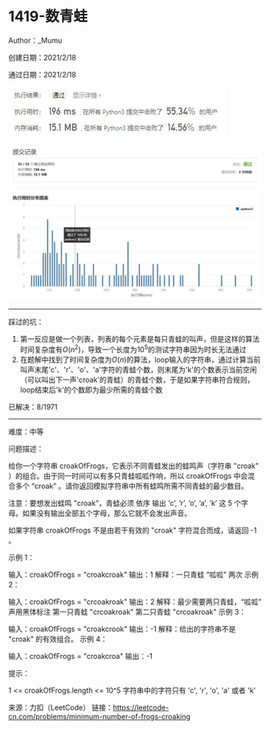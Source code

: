 # 1419-数青蛙

Author：_Mumu

创建日期：2021/2/18

通过日期：2021/2/18

![](./通过截图2.jpg)

![](./通过截图1.jpg)

*****

踩过的坑：

1. 第一反应是做一个列表，列表的每个元素是每只青蛙的叫声，但是这样的算法时间复杂度有$O(n^2)$，导致一个长度为$10^5$的测试字符串因为时长无法通过
2. 在题解中找到了时间复杂度为$O(n)$的算法，loop输入的字符串，通过计算当前叫声末尾'c'、'r'、'o'、'a'字符的青蛙个数，则末尾为'k'的个数表示当前空闲（可以叫出下一声'croak'的青蛙）的青蛙个数，于是如果字符串符合规则，loop结束后'k'的个数即为最少所需的青蛙个数

已解决：8/1971

*****

难度：中等

问题描述：

给你一个字符串 croakOfFrogs，它表示不同青蛙发出的蛙鸣声（字符串 "croak" ）的组合。由于同一时间可以有多只青蛙呱呱作响，所以 croakOfFrogs 中会混合多个 “croak” 。请你返回模拟字符串中所有蛙鸣所需不同青蛙的最少数目。

注意：要想发出蛙鸣 "croak"，青蛙必须 依序 输出 ‘c’, ’r’, ’o’, ’a’, ’k’ 这 5 个字母。如果没有输出全部五个字母，那么它就不会发出声音。

如果字符串 croakOfFrogs 不是由若干有效的 "croak" 字符混合而成，请返回 -1 。

 

示例 1：

输入：croakOfFrogs = "croakcroak"
输出：1 
解释：一只青蛙 “呱呱” 两次
示例 2：

输入：croakOfFrogs = "crcoakroak"
输出：2 
解释：最少需要两只青蛙，“呱呱” 声用黑体标注
第一只青蛙 "crcoakroak"
第二只青蛙 "crcoakroak"
示例 3：

输入：croakOfFrogs = "croakcrook"
输出：-1
解释：给出的字符串不是 "croak" 的有效组合。
示例 4：

输入：croakOfFrogs = "croakcroa"
输出：-1


提示：

1 <= croakOfFrogs.length <= 10^5
字符串中的字符只有 'c', 'r', 'o', 'a' 或者 'k'

来源：力扣（LeetCode）
链接：https://leetcode-cn.com/problems/minimum-number-of-frogs-croaking